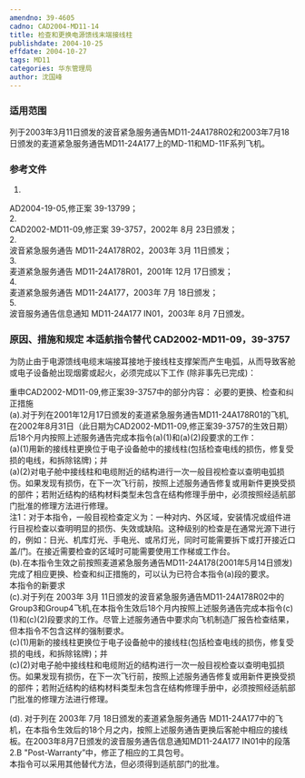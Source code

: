 ```yaml
---
amendno: 39-4605  
cadno: CAD2004-MD11-14  
title: 检查和更换电源馈线末端接线柱  
publishdate: 2004-10-25  
effdate: 2004-10-27  
tags: MD11  
categories: 华东管理局  
author: 沈国峰  
---
```

  
### 适用范围  
列于2003年3月11日颁发的波音紧急服务通告MD11-24A178R02和2003年7月18日颁发的麦道紧急服务通告MD11-24A177上的MD-11和MD-11F系列飞机。  
  
<!--more-->  
### 参考文件  
1.  
AD2004-19-05,修正案 39-13799；  
2.  
CAD2002-MD11-09,修正案 39-3757，2002年 8月 23日颁发；  
2.  
波音紧急服务通告 MD11-24A178R02，2003年 3月 11日颁发；  
3.  
麦道紧急服务通告 MD11-24A178R01，2001年 12月 17日颁发；  
4.  
麦道紧急服务通告 MD11-24A177，2003年 7月 18日颁发；  
5.  
波音服务通告信息通知 MD11-24A177 IN01，2003年 8月 7日颁发。  
  
### 原因、措施和规定 本适航指令替代 CAD2002-MD11-09，39-3757  
为防止由于电源馈线电缆末端接耳接地于接线柱支撑架而产生电弧，从而导致客舱或电子设备舱出现烟雾或起火，必须完成以下工作 (除非事先已完成)：  
       
重申CAD2002-MD11-09,修正案39-3757中的部分内容： 必要的更换、检查和纠正措施  
(a).对于列在2001年12月17日颁发的麦道紧急服务通告MD11-24A178R01的飞机,在2002年8月31日（此日期为CAD2002-MD11-09,修正案39-3757的生效日期）后18个月内按照上述服务通告完成本指令(a)(1)和(a)(2)段要求的工作：  
     (a)(1)用新的接线柱更换位于电子设备舱中的接线柱(包括检查电线的损伤，修复受损的电线，和拆除铭牌)；并  
     (a)(2)对电子舱中接线柱和电缆附近的结构进行一次一般目视检查以查明电弧损伤。如果发现有损伤，在下一次飞行前，按照上述服务通告修复或用新件更换受损的部件；若附近结构的结构材料类型未包含在结构修理手册中，必须按照经适航部门批准的修理方法进行修理。  
注1：对于本指令，一般目视检查定义为：一种对内、外区域，安装情况或组件进行目视检查以查明明显的损伤、失效或缺陷。这种级别的检查是在通常光源下进行的，例如：日光、机库灯光、手电光、或吊灯光，同时可能需要拆下或打开接近口盖/门。在接近需要检查的区域时可能需要使用工作梯或工作台。  
(b).在本指令生效之前按照麦道紧急服务通告MD11-24A178(2001年5月14日颁发)完成了相应更换、检查和纠正措施的，可以认为已符合本指令(a)段的要求。  
本指令的新要求  
(c).对于列在 2003年 3月 11日颁发的波音紧急服务通告MD11-24A178R02中的Group3和Group4飞机,在本指令生效后18个月内按照上述服务通告完成本指令(c)(1)和(c)(2)段要求的工作。尽管上述服务通告中要求向飞机制造厂报告检查结果，但本指令不包含这样的强制要求。  
(c)(1)用新的接线柱更换位于电子设备舱中的接线柱(包括检查电线的损伤，修复受损的电线，和拆除铭牌)；并  
(c)(2)对电子舱中接线柱和电缆附近的结构进行一次一般目视检查以查明电弧损伤。如果发现有损伤，在下一次飞行前，按照上述服务通告修复或用新件更换受损的部件；若附近结构的结构材料类型未包含在结构修理手册中，必须按照经适航部门批准的修理方法进行修理。  
       
(d). 对于列在 2003年 7月 18日颁发的麦道紧急服务通告 MD11-24A177中的飞机，在本指令生效后的18个月之内，按照上述服务通告更换后客舱中相应的接线板。在2003年8月7日颁发的波音服务通告信息通知MD11-24A177 IN01中的段落2.B "Post-Warranty”中，修正了相应的工具包号。  
本指令可以采用其他替代方法，但必须得到适航部门的批准。  
